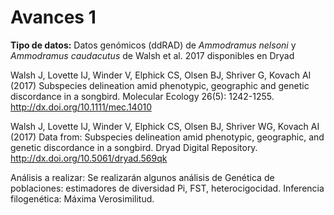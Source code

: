 # Avances 1

**Tipo de datos:** Datos genómicos (ddRAD) de *Ammodramus nelsoni* y *Ammodramus caudacutus* de Walsh et al. 2017 disponibles en Dryad

Walsh J, Lovette IJ, Winder V, Elphick CS, Olsen BJ, Shriver G, Kovach AI (2017) Subspecies delineation amid phenotypic, geographic and genetic discordance in a songbird. Molecular Ecology 26(5): 1242-1255. http://dx.doi.org/10.1111/mec.14010

Walsh J, Lovette IJ, Winder V, Elphick CS, Olsen BJ, Shriver WG, Kovach AI (2017) Data from: Subspecies delineation amid phenotypic, geographic, and genetic discordance in a songbird. Dryad Digital Repository. http://dx.doi.org/10.5061/dryad.569qk

Análisis a realizar: Se realizarán algunos análisis de Genética de poblaciones: estimadores de diversidad Pi, FST, heterocigocidad. Inferencia filogenética: Máxima Verosimilitud.
